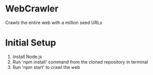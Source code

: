 # WebCrawler
Crawls the entire web with a million seed URLs

# Initial Setup
1. Install Node.js
2. Run 'npm install' command from the cloned repository in terminal
3. Run 'npm start' to crawl the web